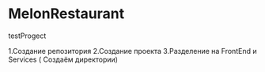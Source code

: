 # MelonRestaurant
testProgect

1.Создание репозитория
2.Создание проекта
3.Разделение на FrontEnd и Services ( Создаём директории)









